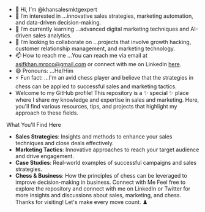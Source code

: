 - 👋 Hi, I’m @khansalesmktgexpert
- 👀 I’m interested in ...innovative sales strategies, marketing automation, and data-driven decision-making.
- 🌱 I’m currently learning ...advanced digital marketing techniques and AI-driven sales analytics.
- 💞️ I’m looking to collaborate on ...projects that involve growth hacking, customer relationship management, and marketing technology.
- 📫 How to reach me ...You can reach me via email at asifkhan.mrpco@gmail.com or connect with me on LinkedIn [here](https://www.linkedin.com/in/khansalesmktgexpert).
- 😄 Pronouns: ...He/Him
- ⚡ Fun fact: ...I'm an avid chess player and believe that the strategies in chess can be applied to successful sales and marketing tactics.
- Welcome to my GitHub profile! This repository is a ✨ special ✨ place where I share my knowledge and expertise in sales and marketing. Here, you'll find various resources, tips, and projects that highlight my approach to these fields.
<!---About Me
With a strong passion for both chess and marketing, I bring a unique perspective to the table. Just as in chess, where every move counts and foresight is crucial, I apply the same strategic thinking to sales and marketing to achieve outstanding results.
khansalesmktgexpert/khansalesmktgexpert is a ✨ special ✨ repository because its `README.md` (this file) appears on your GitHub profile.
You can click the Preview link to take a look at your changes.
---> What You'll Find Here
- **Sales Strategies**: Insights and methods to enhance your sales techniques and close deals effectively.
- **Marketing Tactics**: Innovative approaches to reach your target audience and drive engagement.
- **Case Studies**: Real-world examples of successful campaigns and sales strategies.
- **Chess & Business**: How the principles of chess can be leveraged to improve decision-making in business.
Connect with Me
Feel free to explore the repository and connect with me on LinkedIn or Twitter for more insights and discussions about sales, marketing, and chess.
Thanks for visiting! Let's make every move count. ♟️
